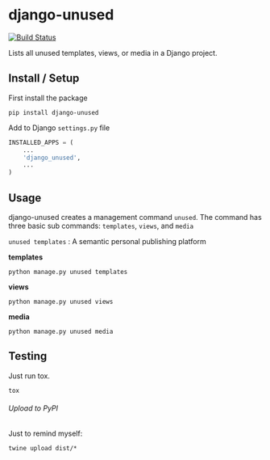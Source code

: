 # django-unused

[![Build Status](https://travis-ci.org/ticalcster/django-unused.svg?branch=master)](https://travis-ci.org/ticalcster/django-unused)

Lists all unused templates, views, or media in a Django project.

## Install / Setup ##
First install the package

    pip install django-unused

Add to Django `settings.py` file

```python
INSTALLED_APPS = (
    ...
    'django_unused',
    ...
)
```

## Usage ##

django-unused creates a management command `unused`.
The command has three basic sub commands: `templates`, `views`, and `media`

`unused templates`
: A semantic personal publishing platform


**templates**

    python manage.py unused templates

**views**

    python manage.py unused views

**media**

    python manage.py unused media

## Testing ##
Just run tox.

    tox

###### Upload to PyPI ######

Just to remind myself:

    twine upload dist/*